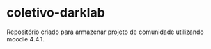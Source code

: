 # coletivo-darklab
Repositório criado para armazenar projeto de comunidade utilizando moodle 4.4.1.
